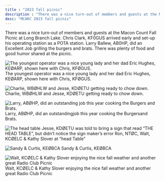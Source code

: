 ```yaml
---
title : "2023 fall picnic"
description : "There was a nice turn-out of members and guests at the Macon Count Fall Picnic at Long Branch Lake."
desc: "MCARC 2023 fall picnic"
---
```

There was a nice turn-out of members and guests at the Macon Count Fall Picnic at Long Branch Lake. Chris Clark, KF0GUS arrived early and set-up his operating station as a POTA station. 
Larry Ballew, AB0HP, did an Excellent Job grilling the burgers and brats. There was plenty of food and good humor shared at the picnic.
<div class="flexPicnic">

![The youngest operator was a nice young lady and her dad Eric Hughes, KEØARP, shown here with Chris, KFØGUS.](/img/picnic/pic1.png) The youngest operator was a nice young lady and her dad Eric Hughes, KEØARP, shown here with Chris, KFØGUS.

![Charlie, WBØHLW and Jesse, KDØETU getting ready to chow down.](/img/picnic/pic2.png) Charlie, WBØHLW and Jesse, KDØETU getting ready to chow down.

![Larry, ABØHP, did an outstanding job this year cooking the Burgers and Brats.](/img/picnic/pic3.png) Larry, ABØHP, did an outstandingjob this year cooking the Burgersand Brats.

![The head table](/img/picnic/pic4.png) Jesse, KDØETU was told to bring a sign that read “THE HEAD TABLE”, but didn’t notice the sign maker’s error Ron, NTØC, Walt, KCØELC & Kathy Slover at “head Table”

![Sandy & Curtis, KEØBCA](/img/picnic/pic5.png) Sandy & Curtis, KEØBCA

![Walt, KCØELC & Kathy Slover enjoying the nice fall weather and another great Radio Club Picnic](/img/picnic/pic6.png) Walt, KCØELC & Kathy Slover enjoying the nice fall weather and another great Radio Club Picnic

</div>